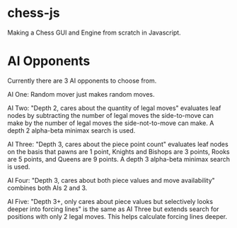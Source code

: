 # chess-js

Making a Chess GUI and Engine from scratch in Javascript.

# AI Opponents

Currently there are 3 AI opponents to choose from.

AI One: Random mover just makes random moves.

AI Two: "Depth 2, cares about the quantity of legal moves" evaluates leaf nodes by subtracting the number of legal moves the side-to-move can make by the number of legal moves the side-not-to-move can make. A depth 2 alpha-beta minimax search is used.

AI Three: "Depth 3, cares about the piece point count" evaluates leaf nodes on the basis that pawns are 1 point, Knights and Bishops are 3 points, Rooks are 5 points, and Queens are 9 points. A depth 3 alpha-beta minimax search is used.

AI Four: "Depth 3, cares about both piece values and move availability" combines both AIs 2 and 3.

AI Five: "Depth 3+, only cares about piece values but selectively looks deeper into forcing lines" is the same as AI Three but extends search for positions with only 2 legal moves. This helps calculate forcing lines deeper.
